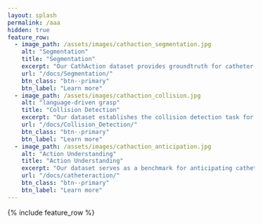 ```yaml
---
layout: splash
permalink: /aaa
hidden: true
feature_row:
  - image_path: /assets/images/cathaction_segmentation.jpg
    alt: "Segmentation"
    title: "Segmentation"
    excerpt: "Our CathAction dataset provides groundtruth for catheter and guidewire segmentation."
    url: "/docs/Segmentation/"
    btn_class: "btn--primary"
    btn_label: "Learn more"     
  - image_path: /assets/images/cathaction_collision.jpg
    alt: "language-driven grasp"
    title: "Collision Detection"
    excerpt: "Our dataset establishes the collision detection task for endovascular interventions."
    url: "/docs/Collision_Detection/"
    btn_class: "btn--primary"
    btn_label: "Learn more"  
  - image_path: /assets/images/cathaction_anticipation.jpg
    alt: "Action Understanding"
    title: "Action Understanding"
    excerpt: "Our dataset serves as a benchmark for anticipating catheterization action."
    url: "/docs/catheteraction/"
    btn_class: "btn--primary"
    btn_label: "Learn more"
---
```

{% include feature_row %}